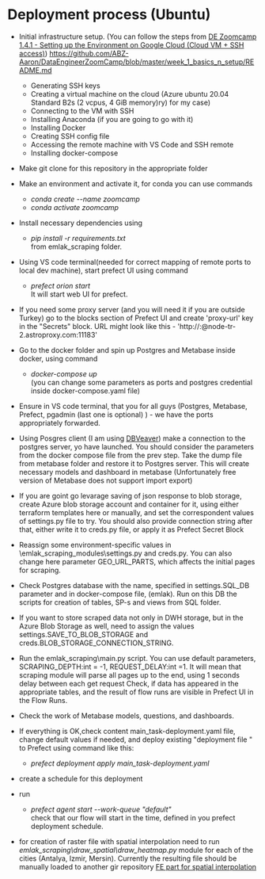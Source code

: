 #  Deployment process (Ubuntu)

- Initial infrastructure setup.
  (You can follow the steps from 
  [DE Zoomcamp 1.4.1 - Setting up the Environment on Google Cloud (Cloud VM + SSH access)](https://www.youtube.com/watch?v=ae-CV2KfoN0&list=PL3MmuxUbc_hJed7dXYoJw8DoCuVHhGEQb))
  https://github.com/ABZ-Aaron/DataEngineerZoomCamp/blob/master/week_1_basics_n_setup/README.md

  - Generating SSH keys
  - Creating a virtual machine on the cloud (Azure ubuntu 20.04 Standard B2s (2 vcpus, 4 GiB memory)ry) for my case)
  - Connecting to the VM with SSH
  - Installing Anaconda (if you are going to go with it)
  - Installing Docker
  - Creating SSH config file
  - Accessing the remote machine with VS Code and SSH remote
  - Installing docker-compose
  
- Make git clone for this repository in the appropriate folder
- Make an environment and activate it, for conda you can use commands 
  - _conda create --name zoomcamp_
  - _conda activate zoomcamp_
- Install necessary dependencies using 
  - _pip install -r requirements.txt_  
  from emlak_scraping folder.
- Using VS code terminal(needed for correct mapping of remote ports to local dev machine), start prefect UI using command 
  - _prefect orion start_   
  It will start web UI for prefect.
- If you need some proxy server (and you will need it if you are outside Turkey) go to the blocks section of Prefect UI
and create 'proxy-url' key in the "Secrets" block. URL might look like this - 'http://<user>:<psw>@node-tr-2.astroproxy.com:11183'
- Go to the docker folder and spin up Postgres and Metabase inside docker, using command 
  - _docker-compose up_  
  (you can change some parameters as ports and postgres credential inside docker-compose.yaml file)
- Ensure in VS code terminal, that you for all guys (Postgres, Metabase, Prefect, pgadmin (last one is optional) ) - we have the ports appropriately forwarded.
- Using Posgres client (I am using [DBVeaver](https://dbeaver.io/)) make a connection to the postgres server, yo have launched. 
You should consider the parameters from the docker compose file from the prev step.
Take the dump file from metabase folder  and restore it to Postgres server. This will create necessary models and dashboard in metabase
  (Unfortunately free version of Metabase does not support import export)
- If you are goint go levarage saving of json response to blob storage, create Azure blob storage account and container for it, using either terraform templates here or manually, and set the correspondent values of settings.py file to try. You should also provide connection string after that, either write it to creds.py file, or apply it as Prefect Secret Block
- Reassign some environment-specific values in \emlak_scraping_modules\settings.py and creds.py. 
 You can also change here parameter GEO_URL_PARTS, which affects the initial pages for scraping. 
 - Check Postgres database with the name, specified in settings.SQL_DB parameter and in docker-compose file, (emlak). 
 Run on this DB the scripts for creation of tables, SP-s and views from SQL folder.
 - If you want to store scraped data not only in DWH storage, but in the Azure Blob Storage as well, need to 
assign the values settings.SAVE_TO_BLOB_STORAGE and creds.BLOB_STORAGE_CONNECTION_STRING.

- Run the emlak_scraping\main.py script. You can use default parameters, SCRAPING_DEPTH:int = -1, REQUEST_DELAY:int =1. 
It will mean that scraping module will parse all pages up to the end, using 1 seconds delay between each get request
Check, if  data has appeared in the appropriate tables, and the result of flow runs are visible in Prefect UI in the Flow Runs.
- Check the work of Metabase models, questions, and dashboards.
- If everything is OK,check content main_task-deployment.yaml file, change default values if needed, 
   and deploy existing "deployment file " to Prefect using command like this:
  - _prefect deployment apply main_task-deployment.yaml_
- create a schedule for this deployment
- run
  - _prefect agent start  --work-queue "default"_  
  check that our flow will start in the time, defined in you prefect deployment schedule.
- for creation of raster file with spatial interpolation need to run _emlak_scraping\draw_spatial\draw_heatmap.py_ module for 
each of the cities (Antalya, Izmir, Mersin). Currently the resulting file should be manually loaded to another gir repository
  [FE part for spatial interpolation](https://github.com/DmitriiK/DmitriiK.github.io)

  


